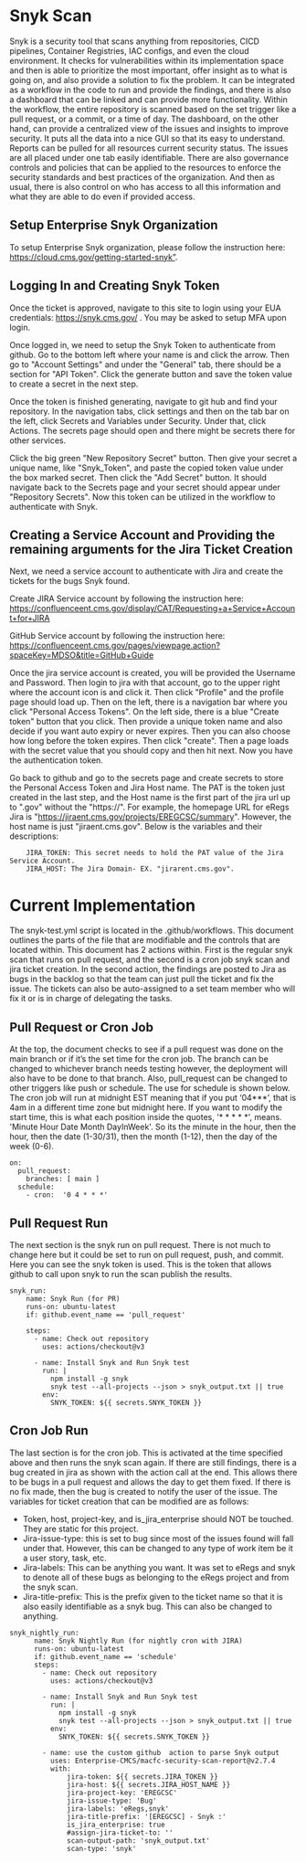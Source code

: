 # Snyk Scan

Snyk is a security tool that scans anything from repositories, CICD pipelines, Container Registries, IAC configs, and even the cloud environment. It checks for vulnerabilities within its implementation space and then is able to prioritize the most important, offer insight as to what is going on, and also provide a solution to fix the problem. It can be integrated as a workflow in the code to run and provide the findings, and there is also a dashboard that can be linked and can provide more functionality. Within the workflow, the entire repository is scanned based on the set trigger like a pull request, or a commit, or a time of day. The dashboard, on the other hand, can provide a centralized view of the issues and insights to improve security. It puts all the data into a nice GUI so that its easy to understand. Reports can be pulled for all resources current security status. The issues are all placed under one tab easily identifiable. There are also governance controls and policies that can be applied to the resources to enforce the security standards and best practices of the organization. And then as usual, there is also control on who has access to all this information and what they are able to do even if provided access.

## Setup Enterprise Snyk Organization

To setup Enterprise Snyk organization, please follow the instruction here: https://cloud.cms.gov/getting-started-snyk”.

## Logging In and Creating Snyk Token

Once the ticket is approved, navigate to this site to login using your EUA credentials: https://snyk.cms.gov/ . You may be asked to setup MFA upon login.

Once logged in, we need to setup the Snyk Token to authenticate from github. Go to the bottom left where your name is and click the arrow. Then go to "Account Settings" and under the "General" tab, there should be a section for "API Token". Click the generate button and save the token value to create a secret in the next step. 

Once the token is finished generating, navigate to git hub and find your repository. In the navigation tabs, click settings and then on the tab bar on the left, click Secrets and Variables under Security. Under that, click Actions. The secrets page should open and there might be secrets there for other services.

Click the big green "New Repository Secret" button. Then give your secret a unique name, like "Snyk_Token", and paste the copied token value under the box marked secret. Then click the "Add Secret" button. It should navigate back to the Secrets page and your secret should appear under "Repository Secrets". Now this token can be utilized in the workflow to authenticate with Snyk.

## Creating a Service Account and Providing the remaining arguments for the Jira Ticket Creation

Next, we need a service account to authenticate with Jira and create the tickets for the bugs Snyk found. 

Create JIRA Service account by following the instruction here: https://confluenceent.cms.gov/display/CAT/Requesting+a+Service+Account+for+JIRA

GitHub Service account by following the instruction here: https://confluenceent.cms.gov/pages/viewpage.action?spaceKey=MDSO&title=GitHub+Guide

Once the jira service account is created, you will be provided the Username and Password. Then login to jira with that account, go to the upper right where the account icon is and click it. Then click "Profile" and the profile page should load up. Then on the left, there is a navigation bar where you click "Personal Access Tokens". On the left side, there is a blue "Create token" button that you click. Then provide a unique token name and also decide if you want auto expiry or never expires. Then you can also choose how long before the token expires. Then click "create". Then a page loads with the secret value that you should copy and then hit next. Now you have the authentication token.

Go back to github and go to the secrets page and create secrets to store the Personal Access Token and Jira Host name. The PAT is the token just created in the last step, and the Host name is the first part of the jira url up to ".gov" without the "https://". For example, the homepage URL for eRegs Jira is "https://jiraent.cms.gov/projects/EREGCSC/summary". However, the host name is just "jiraent.cms.gov". Below is the variables and their descriptions:

```
    JIRA_TOKEN: This secret needs to hold the PAT value of the Jira Service Account.
    JIRA_HOST: The Jira Domain- EX. "jirarent.cms.gov".
```

# Current Implementation

The snyk-test.yml script is located in the .github/workflows. This document outlines the parts of the file that are modifiable and the controls that are located within. This document has 2 actions within. First is the regular snyk scan that runs on pull request, and the second is a cron job snyk scan and jira ticket creation. In the second action, the findings are posted to Jira as bugs in the backlog so that the team can just pull the ticket and fix the issue. The tickets can also be auto-assigned to a set team member who will fix it or is in charge of delegating the tasks.

## Pull Request or Cron Job

At the top, the document checks to see if a pull request was done on the main branch or if it’s the set time for the cron job. The branch can be changed to whichever branch needs testing however, the deployment will also have to be done to that branch. Also, pull_request can be changed to other triggers like push or schedule. The use for schedule is shown below. The cron job will run at midnight EST meaning that if you put ‘04***’, that is 4am in a different time zone but midnight here. If you want to modify the start time, this is what each position inside the quotes, '* * * * *', means. 'Minute Hour Date Month DayInWeek'. So its the minute in the hour, then the hour, then the date (1-30/31), then the month (1-12), then the day of the week (0-6). 

```
on:
  pull_request:
    branches: [ main ]
  schedule:
    - cron:  '0 4 * * *'
```

## Pull Request Run

The next section is the snyk run on pull request. There is not much to change here but it could be set to run on pull request, push, and commit. Here you can see the snyk token is used. This is the token that allows github to call upon snyk to run the scan publish the results.

```
snyk_run:
    name: Snyk Run (for PR)
    runs-on: ubuntu-latest
    if: github.event_name == 'pull_request'
    
    steps:
      - name: Check out repository
        uses: actions/checkout@v3
      
      - name: Install Snyk and Run Snyk test
        run: |
          npm install -g snyk
          snyk test --all-projects --json > snyk_output.txt || true
        env:
          SNYK_TOKEN: ${{ secrets.SNYK_TOKEN }}
```

## Cron Job Run

The last section is for the cron job. This is activated at the time specified above and then runs the snyk scan again. If there are still findings, there is a bug created in jira as shown with the action call at the end. This allows there to be bugs in a pull request and allows the day to get them fixed. If there is no fix made, then the bug is created to notify the user of the issue. 
The variables for ticket creation that can be modified are as follows: 
-	Token, host, project-key, and is_jira_enterprise should NOT be touched. They are static for this project.
-	Jira-issue-type: this is set to bug since most of the issues found will fall under that. However, this can be changed to any type of work item be it a user story, task, etc.
-	Jira-labels: This can be anything you want. It was set to eRegs and snyk to denote all of these bugs as  belonging to the eRegs project and from the snyk scan.
-	Jira-title-prefix: This is the prefix given to the ticket name so that it is also easily identifiable as a snyk bug. This can also be changed to anything.


```
snyk_nightly_run:  
      name: Snyk Nightly Run (for nightly cron with JIRA)
      runs-on: ubuntu-latest
      if: github.event_name == 'schedule'
      steps:
        - name: Check out repository
          uses: actions/checkout@v3
  
        - name: Install Snyk and Run Snyk test
          run: |
            npm install -g snyk
            snyk test --all-projects --json > snyk_output.txt || true
          env:
            SNYK_TOKEN: ${{ secrets.SNYK_TOKEN }}
          
        - name: use the custom github  action to parse Snyk output
          uses: Enterprise-CMCS/macfc-security-scan-report@v2.7.4
          with:
              jira-token: ${{ secrets.JIRA_TOKEN }}
              jira-host: ${{ secrets.JIRA_HOST_NAME }}
              jira-project-key: 'EREGCSC'
              jira-issue-type: 'Bug'
              jira-labels: 'eRegs,snyk'
              jira-title-prefix: '[EREGCSC] - Snyk :'
              is_jira_enterprise: true
              #assign-jira-ticket-to: ''
              scan-output-path: 'snyk_output.txt'
              scan-type: 'snyk'
```

